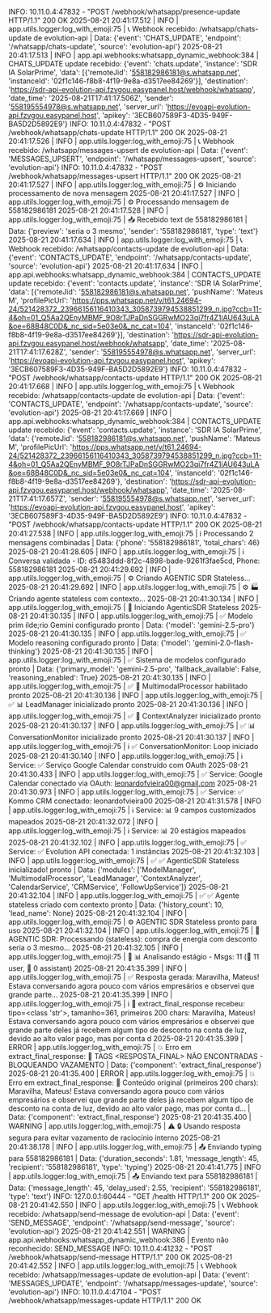 INFO:     10.11.0.4:47832 - "POST /webhook/whatsapp/presence-update HTTP/1.1" 200 OK
2025-08-21 20:41:17.512 | INFO     | app.utils.logger:log_with_emoji:75 | 📞 Webhook recebido: /whatsapp/chats-update de evolution-api | Data: {'event': 'CHATS_UPDATE', 'endpoint': '/whatsapp/chats-update', 'source': 'evolution-api'}
2025-08-21 20:41:17.513 | INFO     | app.api.webhooks:whatsapp_dynamic_webhook:384 | CHATS_UPDATE update recebido: {'event': 'chats.update', 'instance': 'SDR IA SolarPrime', 'data': [{'remoteJid': '558182986181@s.whatsapp.net', 'instanceId': '02f1c146-f8b8-4f19-9e8a-d3517ee84269'}], 'destination': 'https://sdr-api-evolution-api.fzvgou.easypanel.host/webhook/whatsapp', 'date_time': '2025-08-21T17:41:17.506Z', 'sender': '558195554978@s.whatsapp.net', 'server_url': 'https://evoapi-evolution-api.fzvgou.easypanel.host', 'apikey': '3ECB607589F3-4D35-949F-BA5D2D5892E9'}
INFO:     10.11.0.4:47832 - "POST /webhook/whatsapp/chats-update HTTP/1.1" 200 OK
2025-08-21 20:41:17.526 | INFO     | app.utils.logger:log_with_emoji:75 | 📞 Webhook recebido: /whatsapp/messages-upsert de evolution-api | Data: {'event': 'MESSAGES_UPSERT', 'endpoint': '/whatsapp/messages-upsert', 'source': 'evolution-api'}
INFO:     10.11.0.4:47832 - "POST /webhook/whatsapp/messages-upsert HTTP/1.1" 200 OK
2025-08-21 20:41:17.527 | INFO     | app.utils.logger:log_with_emoji:75 | ⚙️ Iniciando processamento de nova mensagem
2025-08-21 20:41:17.527 | INFO     | app.utils.logger:log_with_emoji:75 | ⚙️ Processando mensagem de 558182986181
2025-08-21 20:41:17.528 | INFO     | app.utils.logger:log_with_emoji:75 | 📥 Recebido text de 558182986181 | Data: {'preview': 'seria o 3 mesmo', 'sender': '558182986181', 'type': 'text'}
2025-08-21 20:41:17.634 | INFO     | app.utils.logger:log_with_emoji:75 | 📞 Webhook recebido: /whatsapp/contacts-update de evolution-api | Data: {'event': 'CONTACTS_UPDATE', 'endpoint': '/whatsapp/contacts-update', 'source': 'evolution-api'}
2025-08-21 20:41:17.634 | INFO     | app.api.webhooks:whatsapp_dynamic_webhook:384 | CONTACTS_UPDATE update recebido: {'event': 'contacts.update', 'instance': 'SDR IA SolarPrime', 'data': [{'remoteJid': '558182986181@s.whatsapp.net', 'pushName': 'Mateus M', 'profilePicUrl': 'https://pps.whatsapp.net/v/t61.24694-24/521428372_23966156116410343_3058739794538851299_n.jpg?ccb=11-4&oh=01_Q5Aa2QEnyMBMF_9O8rTJPaDnSGGRwMO23qi7fr4Z1iAU643uLA&oe=68B48C0D&_nc_sid=5e03e0&_nc_cat=104', 'instanceId': '02f1c146-f8b8-4f19-9e8a-d3517ee84269'}], 'destination': 'https://sdr-api-evolution-api.fzvgou.easypanel.host/webhook/whatsapp', 'date_time': '2025-08-21T17:41:17.628Z', 'sender': '558195554978@s.whatsapp.net', 'server_url': 'https://evoapi-evolution-api.fzvgou.easypanel.host', 'apikey': '3ECB607589F3-4D35-949F-BA5D2D5892E9'}
INFO:     10.11.0.4:47832 - "POST /webhook/whatsapp/contacts-update HTTP/1.1" 200 OK
2025-08-21 20:41:17.668 | INFO     | app.utils.logger:log_with_emoji:75 | 📞 Webhook recebido: /whatsapp/contacts-update de evolution-api | Data: {'event': 'CONTACTS_UPDATE', 'endpoint': '/whatsapp/contacts-update', 'source': 'evolution-api'}
2025-08-21 20:41:17.669 | INFO     | app.api.webhooks:whatsapp_dynamic_webhook:384 | CONTACTS_UPDATE update recebido: {'event': 'contacts.update', 'instance': 'SDR IA SolarPrime', 'data': {'remoteJid': '558182986181@s.whatsapp.net', 'pushName': 'Mateus M', 'profilePicUrl': 'https://pps.whatsapp.net/v/t61.24694-24/521428372_23966156116410343_3058739794538851299_n.jpg?ccb=11-4&oh=01_Q5Aa2QEnyMBMF_9O8rTJPaDnSGGRwMO23qi7fr4Z1iAU643uLA&oe=68B48C0D&_nc_sid=5e03e0&_nc_cat=104', 'instanceId': '02f1c146-f8b8-4f19-9e8a-d3517ee84269'}, 'destination': 'https://sdr-api-evolution-api.fzvgou.easypanel.host/webhook/whatsapp', 'date_time': '2025-08-21T17:41:17.657Z', 'sender': '558195554978@s.whatsapp.net', 'server_url': 'https://evoapi-evolution-api.fzvgou.easypanel.host', 'apikey': '3ECB607589F3-4D35-949F-BA5D2D5892E9'}
INFO:     10.11.0.4:47832 - "POST /webhook/whatsapp/contacts-update HTTP/1.1" 200 OK
2025-08-21 20:41:27.538 | INFO     | app.utils.logger:log_with_emoji:75 | ℹ️ Processando 2 mensagens combinadas | Data: {'phone': '558182986181', 'total_chars': 46}
2025-08-21 20:41:28.605 | INFO     | app.utils.logger:log_with_emoji:75 | ℹ️ Conversa validada - ID: d5483ddd-8f2c-4898-bade-9261f3fae5cd, Phone: 558182986181
2025-08-21 20:41:29.692 | INFO     | app.utils.logger:log_with_emoji:75 | ⚙️ Criando AGENTIC SDR Stateless...
2025-08-21 20:41:29.692 | INFO     | app.utils.logger:log_with_emoji:75 | ⚙️ 🏭 Criando agente stateless com contexto...
2025-08-21 20:41:30.134 | INFO     | app.utils.logger:log_with_emoji:75 | 🚀 Iniciando AgenticSDR Stateless
2025-08-21 20:41:30.135 | INFO     | app.utils.logger:log_with_emoji:75 | ✅ Modelo prim ilde;rio Gemini configurado pronto | Data: {'model': 'gemini-2.5-pro'}
2025-08-21 20:41:30.135 | INFO     | app.utils.logger:log_with_emoji:75 | ✅ Modelo reasoning configurado pronto | Data: {'model': 'gemini-2.0-flash-thinking'}
2025-08-21 20:41:30.135 | INFO     | app.utils.logger:log_with_emoji:75 | ✅ Sistema de modelos configurado pronto | Data: {'primary_model': 'gemini-2.5-pro', 'fallback_available': False, 'reasoning_enabled': True}
2025-08-21 20:41:30.135 | INFO     | app.utils.logger:log_with_emoji:75 | ✅ 🎨 MultimodalProcessor habilitado pronto
2025-08-21 20:41:30.136 | INFO     | app.utils.logger:log_with_emoji:75 | ✅ 📊 LeadManager inicializado pronto
2025-08-21 20:41:30.136 | INFO     | app.utils.logger:log_with_emoji:75 | ✅ 🧠 ContextAnalyzer inicializado pronto
2025-08-21 20:41:30.137 | INFO     | app.utils.logger:log_with_emoji:75 | ✅ 📊 ConversationMonitor inicializado pronto
2025-08-21 20:41:30.137 | INFO     | app.utils.logger:log_with_emoji:75 | ℹ️ ✅ ConversationMonitor: Loop iniciado
2025-08-21 20:41:30.140 | INFO     | app.utils.logger:log_with_emoji:75 | ℹ️ Service: ✅ Serviço Google Calendar construído com OAuth
2025-08-21 20:41:30.433 | INFO     | app.utils.logger:log_with_emoji:75 | ✅ Service: Google Calendar conectado via OAuth: leonardofvieira00@gmail.com
2025-08-21 20:41:30.973 | INFO     | app.utils.logger:log_with_emoji:75 | ✅ Service: ✅ Kommo CRM conectado: leonardofvieira00
2025-08-21 20:41:31.578 | INFO     | app.utils.logger:log_with_emoji:75 | ℹ️ Service: 📊 9 campos customizados mapeados
2025-08-21 20:41:32.072 | INFO     | app.utils.logger:log_with_emoji:75 | ℹ️ Service: 📊 20 estágios mapeados
2025-08-21 20:41:32.102 | INFO     | app.utils.logger:log_with_emoji:75 | ✅ Service: ✅ Evolution API conectada: 1 instâncias
2025-08-21 20:41:32.103 | INFO     | app.utils.logger:log_with_emoji:75 | ✅ ✅ AgenticSDR Stateless inicializado! pronto | Data: {'modules': ['ModelManager', 'MultimodalProcessor', 'LeadManager', 'ContextAnalyzer', 'CalendarService', 'CRMService', 'FollowUpService']}
2025-08-21 20:41:32.104 | INFO     | app.utils.logger:log_with_emoji:75 | ✅ ✅ Agente stateless criado com contexto pronto | Data: {'history_count': 10, 'lead_name': None}
2025-08-21 20:41:32.104 | INFO     | app.utils.logger:log_with_emoji:75 | ⚙️ AGENTIC SDR Stateless pronto para uso
2025-08-21 20:41:32.104 | INFO     | app.utils.logger:log_with_emoji:75 | 🤖 AGENTIC SDR: Processando (stateless): compra de energia com desconto
seria o 3 mesmo...
2025-08-21 20:41:32.105 | INFO     | app.utils.logger:log_with_emoji:75 | 💬 📊 Analisando estágio - Msgs: 11 (👤 11 user, 🤖 0 assistant)
2025-08-21 20:41:35.399 | INFO     | app.utils.logger:log_with_emoji:75 | ✅ Resposta gerada: Maravilha, Mateus! Estava conversando agora pouco com vários empresários e observei que grande parte...
2025-08-21 20:41:35.399 | INFO     | app.utils.logger:log_with_emoji:75 | ℹ️ 🔎 extract_final_response recebeu: tipo=<class 'str'>, tamanho=361, primeiros 200 chars: Maravilha, Mateus! Estava conversando agora pouco com vários empresários e observei que grande parte deles já recebem algum tipo de desconto na conta de luz, devido ao alto valor pago, mas por conta d
2025-08-21 20:41:35.399 | ERROR    | app.utils.logger:log_with_emoji:75 | 💥 Erro em extract_final_response: 🚨 TAGS <RESPOSTA_FINAL> NÃO ENCONTRADAS - BLOQUEANDO VAZAMENTO | Data: {'component': 'extract_final_response'}
2025-08-21 20:41:35.400 | ERROR    | app.utils.logger:log_with_emoji:75 | 💥 Erro em extract_final_response: 📝 Conteúdo original (primeiros 200 chars): Maravilha, Mateus! Estava conversando agora pouco com vários empresários e observei que grande parte deles já recebem algum tipo de desconto na conta de luz, devido ao alto valor pago, mas por conta d... | Data: {'component': 'extract_final_response'}
2025-08-21 20:41:35.400 | WARNING  | app.utils.logger:log_with_emoji:75 | ⚠️ 🔒 Usando resposta segura para evitar vazamento de raciocínio interno
2025-08-21 20:41:38.178 | INFO     | app.utils.logger:log_with_emoji:75 | 📤 Enviando typing para 558182986181 | Data: {'duration_seconds': 1.81, 'message_length': 45, 'recipient': '558182986181', 'type': 'typing'}
2025-08-21 20:41:41.775 | INFO     | app.utils.logger:log_with_emoji:75 | 📤 Enviando text para 558182986181 | Data: {'message_length': 45, 'delay_used': 2.55, 'recipient': '558182986181', 'type': 'text'}
INFO:     127.0.0.1:60444 - "GET /health HTTP/1.1" 200 OK
2025-08-21 20:41:42.550 | INFO     | app.utils.logger:log_with_emoji:75 | 📞 Webhook recebido: /whatsapp/send-message de evolution-api | Data: {'event': 'SEND_MESSAGE', 'endpoint': '/whatsapp/send-message', 'source': 'evolution-api'}
2025-08-21 20:41:42.551 | WARNING  | app.api.webhooks:whatsapp_dynamic_webhook:386 | Evento não reconhecido: SEND_MESSAGE
INFO:     10.11.0.4:41232 - "POST /webhook/whatsapp/send-message HTTP/1.1" 200 OK
2025-08-21 20:41:42.552 | INFO     | app.utils.logger:log_with_emoji:75 | 📞 Webhook recebido: /whatsapp/messages-update de evolution-api | Data: {'event': 'MESSAGES_UPDATE', 'endpoint': '/whatsapp/messages-update', 'source': 'evolution-api'}
INFO:     10.11.0.4:47104 - "POST /webhook/whatsapp/messages-update HTTP/1.1" 200 OK